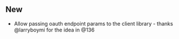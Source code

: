 ## New
 - Allow passing oauth endpoint params to the client library - thanks @larryboymi for the idea in @136
